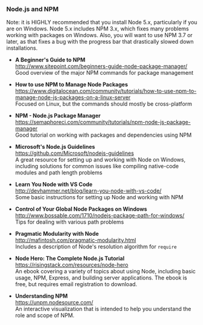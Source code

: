 ### Node.js and NPM

Note: it is HIGHLY recommended that you install Node 5.x, particularly if you are on Windows.  Node 5.x 
includes NPM 3.x, which fixes many problems working with packages on Windows.  Also, you will want to use 
NPM 3.7 or later, as that fixes a bug with the progress bar that drastically slowed down installations.

- **A Beginner's Guide to NPM**  
  http://www.sitepoint.com/beginners-guide-node-package-manager/  
  Good overview of the major NPM commands for package management
  
- **How to use NPM to Manage Node Packages**  
  https://www.digitalocean.com/community/tutorials/how-to-use-npm-to-manage-node-js-packages-on-a-linux-server  
  Focused on Linux, but the commands should mostly be cross-platform  
  
- **NPM - Node.js Package Manager**  
  https://semaphoreci.com/community/tutorials/npm-node-js-package-manager  
  Good tutorial on working with packages and dependencies using NPM
  
- **Microsoft's Node.js Guidelines**  
  https://github.com/Microsoft/nodejs-guidelines  
  A great resource for setting up and working with Node on Windows, including solutions for common issues like compiling native-code modules and path length problems
  
- **Learn You Node with VS Code**  
  http://devhammer.net/blog/learn-you-node-with-vs-code/  
  Some basic instructions for setting up Node and working with NPM
  
- **Control of Your Global Node Packages on Windows**  
  http://www.bossable.com/1710/nodejs-package-path-for-windows/  
  Tips for dealing with various path problems

- **Pragmatic Modularity with Node**  
  http://mafintosh.com/pragmatic-modularity.html  
  Includes a description of Node's resolution algorithm for `require`
  
- **Node Hero: The Complete Node.js Tutorial**  
  https://risingstack.com/resources/node-hero  
  An ebook covering a variety of topics about using Node, including basic usage, NPM, Express, and building server applications.  The ebook is free, but requires email registration to download.
  
- **Understanding NPM**  
  https://unpm.nodesource.com/  
  An interactive visualization that is intended to help you understand the role and scope of NPM.